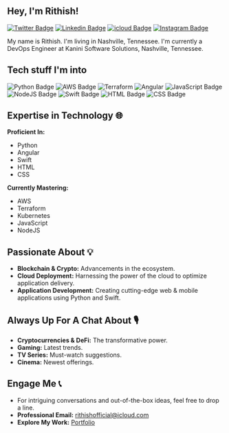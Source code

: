 <h2> Hey,  I'm Rithish!  </h2>
<!-- <img src="https://clintbird.com/images/posts/2017/gifs-2.gif" width="1px"> -->

<img align='right' src='https://d6f6d0kpz0gyr.cloudfront.net/uploads/images-archive/Blog/Gifs/coding.gif?mtime=20200914144127&focal=none' width='10"'>

[![Twitter Badge](https://img.shields.io/badge/-@RithishKesav-1ca0f1?style=flat-square&labelColor=1ca0f1&logo=twitter&logoColor=white&link=https://twitter.com/RithishKesav)](https://twitter.com/RithishKesav) 
[![Linkedin Badge](https://img.shields.io/badge/-RithishKesavS-blue?style=flat-square&logo=Linkedin&logoColor=white&link=https://www.linkedin.com/in/rithish-kesav-s-9b909b187/)](https://www.linkedin.com/in/rithishkesav/) 
[![icloud Badge](https://img.shields.io/badge/-rithishofficial@icloud.com-black?color=black&logo=icloud&logoColor=blue&style=flat-square&url=mailto:rithishofficial@icloud.com)](mailto:rithishofficial@icloud.com)
[![Instagram Badge](https://img.shields.io/badge/@iamrithish-E4405F?style=flat-sqaure&logo=instagram&logoColor=white&url=https://www.instagram.com/iamrithish/)](https://www.instagram.com/iamrithish/)


My name is Rithish. I'm living in Nashville, Tennessee. 
I'm currently a DevOps Engineer at Kanini Software Solutions, Nashville, Tennessee.

## Tech stuff I'm into 
![Python Badge](https://img.shields.io/badge/Python-3776AB?style=flat-square&logo=python&logoColor=white)
![AWS Badge](https://img.shields.io/badge/Amazon_AWS-232F3E?style=for-the-badge&logo=amazon-aws&logoColor=white)
![Terraform](https://img.shields.io/badge/terraform-%235835CC.svg?style=for-the-badge&logo=terraform&logoColor=white)
![Angular](https://img.shields.io/badge/angular-%23DD0031.svg?style=for-the-badge&logo=angular&logoColor=white)
![JavaScript Badge](https://img.shields.io/badge/JavaScript-323330?style=flat-square&logo=javascript&logoColor=F7DF1E)
![NodeJS Badge](https://img.shields.io/badge/Node.js-43853D?style=flat-square&logo=node.js&logoColor=white)
![Swift Badge](https://img.shields.io/badge/Swift-FA7343?style=flat-square&logo=swift&logoColor=white)
![HTML Badge](https://img.shields.io/badge/HTML-239120?style=flat-square&logo=html5&logoColor=white)
![CSS Badge](https://img.shields.io/badge/CSS-239120?&style=flat-square&logo=css3&logoColor=white)

## Expertise in Technology 🌐

**Proficient In:** 
- Python
- Angular 
- Swift 
- HTML 
- CSS 

**Currently Mastering:** 
- AWS 
- Terraform 
- Kubernetes 
- JavaScript 
- NodeJS

## Passionate About 💡
- **Blockchain & Crypto:** Advancements in the ecosystem.
- **Cloud Deployment:** Harnessing the power of the cloud to optimize application delivery.
- **Application Development:** Creating cutting-edge web & mobile applications using Python and Swift.

## Always Up For A Chat About 🎙
- **Cryptocurrencies & DeFi:** The transformative power.
- **Gaming:** Latest trends.
- **TV Series:** Must-watch suggestions.
- **Cinema:** Newest offerings.

## Engage Me 📞
- For intriguing conversations and out-of-the-box ideas, feel free to drop a line.
- **Professional Email:** [rithishofficial@icloud.com](mailto:rithishofficial@icloud.com)
- **Explore My Work:** [Portfolio](https://github.com/Rithish-Kesav)





